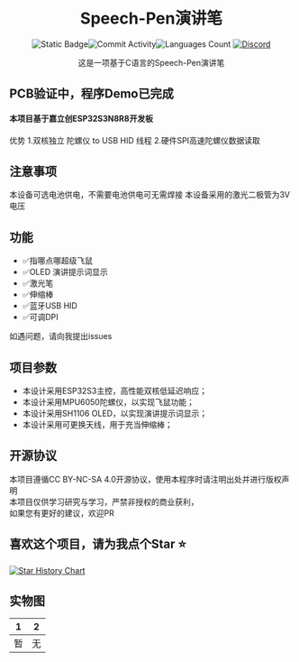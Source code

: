 <div align="center">
    <h1>Speech-Pen演讲笔</h1>


![Static Badge](https://img.shields.io/badge/License-CC_BY_NC_SA_4.0-green?style=for-the-badge)![Commit Activity](https://img.shields.io/github/commit-activity/w/JasonYANG170/Speech-Pen?style=for-the-badge&color=yellow)![Languages Count](https://img.shields.io/github/languages/count/JasonYANG170/Speech-Pen?logo=c&style=for-the-badge)
[![Discord](https://img.shields.io/discord/978108215499816980?style=social&logo=discord&label=echosec)](https://discord.com/invite/az3ceRmgVe)


这是一项基于C语言的Speech-Pen演讲笔

</div>

## PCB验证中，程序Demo已完成

#### 本项目基于嘉立创ESP32S3N8R8开发板
优势
1.双核独立 陀螺仪 to USB HID 线程
2.硬件SPI高速陀螺仪数据读取

## 注意事项
本设备可选电池供电，不需要电池供电可无需焊接
本设备采用的激光二极管为3V电压
## 功能
- ✅指哪点哪超级飞鼠
- ✅OLED 演讲提示词显示
- ✅激光笔
- ✅伸缩棒
- ✅蓝牙USB HID
- ✅可调DPI

如遇问题，请向我提出issues


## 项目参数

* 本设计采用ESP32S3主控，高性能双核低延迟响应；
* 本设计采用MPU6050陀螺仪，以实现飞鼠功能；
* 本设计采用SH1106 OLED，以实现演讲提示词显示；
* 本设计采用可更换天线，用于充当伸缩棒；


## 开源协议
本项目遵循CC BY-NC-SA 4.0开源协议，使用本程序时请注明出处并进行版权声明  
本项目仅供学习研究与学习，严禁非授权的商业获利，  
如果您有更好的建议，欢迎PR

## 喜欢这个项目，请为我点个Star ⭐

[![Star History Chart](https://api.star-history.com/svg?repos=JasonYANG170/Speech-Pen&type=Date)](https://star-history.com/#star-history/star-history&Date)



## 实物图

| 1 | 2 |
| --- | --- |
| 暂|无 |
